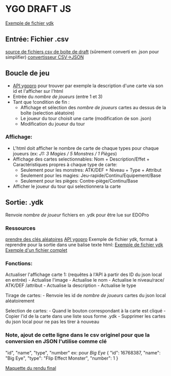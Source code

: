 # YGO DRAFT JS
[Exemple de fichier ydk](/media/logo.png)

## Entrée: Fichier .csv
[source de fichiers csv de boite de draft](https://ygoprodeck.com/cube/)
(sûrement converti en .json pour simplifier)
[convertisseur CSV->JSON](https://csvjson.com/csv2json)

## Boucle de jeu
- [API ygopro](https://ygoprodeck.com/api-guide/) pour trouver par exemple la description d'une carte via son id et l'afficher sur l'html
- Entrée du *nombre de joueurs* (entre 1 et 3)
- Tant que !condition de fin :
    - Affichage et sélection des *nombre de joueurs* cartes au dessus de la boîte (selection aléatoire)
    - Le joueur du tour choisit une carte (modification de son .json)
    - Modification du joueur du tour

### Affichage:
- L'html doit afficher le nombre de carte de chaque types pour chaque joueurs
(ex: *J1: 3 Magies / 5 Monstres / 1 Pièges*)
- Affichage des cartes selectionnables: Nom + Description/Effet + Caractéristiques propres à chaque type de carte:
    - Seulement pour les monstres: ATK/DEF + Niveau + Type + Attribut
    - Seulement pour les magies: Jeu-rapide/Continu/Equipement/Base
    - Seulement pour les pièges: Contre-piège/Continu/Base
- Afficher le joueur du tour qui selectionnera la carte

## Sortie: .ydk
Renvoie *nombre de joueur* fichiers en .ydk pour être lue sur EDOPro

### Ressources
[prendre des clés aléatoires](https://developer.mozilla.org/fr/docs/Web/JavaScript/Reference/Global_Objects/Object/keys)
[API ygopro](https://ygoprodeck.com/api-guide/)
Exemple de fichier ydk, format à reprendre pour la sortie dans une balise texte html:
[Exemple de fichier ydk](/media/ydk.png)
[Exemple d'un fichier complet](https://github.com/Larikk/ygo-ydk-files/blob/main/deck/STA03%20Joey.ydk)
### Fonctions:

Actualiser l'affichage carte 1: (requêtes à l'API à partir des ID du json local en entrée)
    - Actualise l'image
    - Actualise le nom
    - Actualise le niveau/race/ ATK/DEF /attribut
    - Actualise la description
    - Actualise le type

Tirage de cartes:
    - Renvoie les id de *nombre de joueurs* cartes du json local aléatoirement

Selection de cartes:
    - Quand le bouton correspondant à la carte est cliqué
    - Copier l'id de la carte dans une liste sous forme .ydk
    - Supprimer les cartes du json local pour ne pas les tirer à nouveau

### Note, ajout de cette ligne dans le csv originel pour que la conversion en JSON l'utilise comme clé
"id", "name", "type", "number"
ex: pour *Big Eye*
{
    "id": 16768387,
    "name": "Big Eye",
    "type": "Flip Effect Monster",
    "number": 1
}


[Maquette du rendu final](/media/figma.png)
